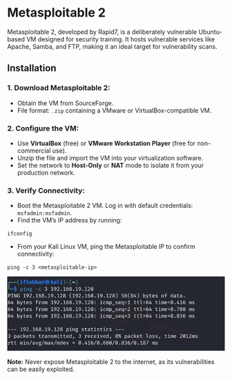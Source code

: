 # Metasploitable 2

Metasploitable 2, developed by Rapid7, is a deliberately vulnerable Ubuntu-based VM designed for security training. It hosts vulnerable services like Apache, Samba, and FTP, making it an ideal target for vulnerability scans.

## Installation

### 1. Download Metasploitable 2:

- Obtain the VM from SourceForge.
- File format: `.zip` containing a VMware or VirtualBox-compatible VM.

### 2. Configure the VM:

- Use **VirtualBox** (free) or **VMware Workstation Player** (free for non-commercial use).
- Unzip the file and import the VM into your virtualization software.
- Set the network to **Host-Only** or **NAT** mode to isolate it from your production network.

### 3. Verify Connectivity:

- Boot the Metasploitable 2 VM. Log in with default credentials: `msfadmin:msfadmin`.
- Find the VM’s IP address by running:

```
ifconfig
```
- From your Kali Linux VM, ping the Metasploitable IP to confirm connectivity:

```
ping -c 3 <metasploitable-ip>
```

![](assets/images/1.png)

**Note:** Never expose Metasploitable 2 to the internet, as its vulnerabilities can be easily exploited.
